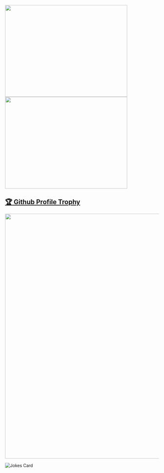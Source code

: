 <!-- 
![Anurag's GitHub stats](https://github-readme-stats.vercel.app/api?username=emad555&show_icons=true&theme=radical)

   [![Top Langs](https://github-readme-stats.vercel.app/api/top-langs/?username=emad555&hide_progress=true)]([https://github.com/anuraghazra/github-readme-stats](https://www.emad-alomari.com/))
 -->


<div>
<a href="https://github-readme-stats.vercel.app/api/top-langs/?username=emad555&hide_progress=true"> 
<img width=400 height=300 src="https://github-readme-stats.vercel.app/api/top-langs/?username=emad555&hide_progress=true">
</a>



<a href="https://github-readme-stats.vercel.app/api?username=emad555&show_icons=true&theme=radical">
<img width=400 height=300 src="https://github-readme-stats.vercel.app/api?username=emad555&show_icons=true&theme=radical"/>
</a>

</div>
   
<a href="https://github.com/ryo-ma/github-profile-trophy"><h2>🏆 Github Profile Trophy</h2></a>
<a href="https://github.com/ryo-ma/github-profile-trophy">
  <img width=800 src="https://github-profile-trophy.vercel.app/?username=ryo-ma&column=8&theme=gruvbox&no-frame=true"/>
</a>





<img src="https://readme-jokes.vercel.app/api" alt="Jokes Card" />



<!-- ![](https://komarev.com/ghpvc/?username=emad555&color=green) -->






